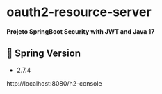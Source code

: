 # oauth2-resource-server
#### Projeto SpringBoot Security with JWT and Java 17

## 🌱 Spring Version
- 2.7.4




http://localhost:8080/h2-console